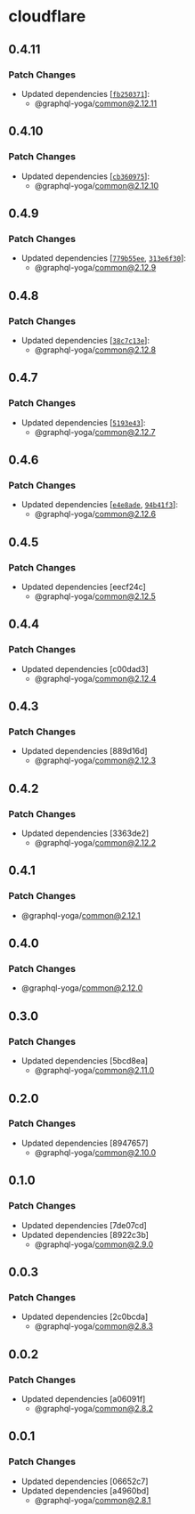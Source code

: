 # cloudflare

## 0.4.11

### Patch Changes

- Updated dependencies [[`fb250371`](https://github.com/dotansimha/graphql-yoga/commit/fb2503717b2927df47da105f0f84ca26ddc88f2d)]:
  - @graphql-yoga/common@2.12.11

## 0.4.10

### Patch Changes

- Updated dependencies [[`cb360975`](https://github.com/dotansimha/graphql-yoga/commit/cb36097523b5700fed8260cb654cbce75d37de20)]:
  - @graphql-yoga/common@2.12.10

## 0.4.9

### Patch Changes

- Updated dependencies [[`779b55ee`](https://github.com/dotansimha/graphql-yoga/commit/779b55eea843bd282f659e1012f255f62fd888b6), [`313e6f30`](https://github.com/dotansimha/graphql-yoga/commit/313e6f3036a1ddeb7e6299925a49bb7f0c2d2eb6)]:
  - @graphql-yoga/common@2.12.9

## 0.4.8

### Patch Changes

- Updated dependencies [[`38c7c13e`](https://github.com/dotansimha/graphql-yoga/commit/38c7c13ec78acc98ebd988354e4d5e5ed9e9f3d7)]:
  - @graphql-yoga/common@2.12.8

## 0.4.7

### Patch Changes

- Updated dependencies [[`5193e43`](https://github.com/dotansimha/graphql-yoga/commit/5193e436b7abd0abcfbbb25f9c1a33cbe5cb6446)]:
  - @graphql-yoga/common@2.12.7

## 0.4.6

### Patch Changes

- Updated dependencies [[`e4e8ade`](https://github.com/dotansimha/graphql-yoga/commit/e4e8ade526c2aec7ea28218ca7795e96b867fc6b), [`94b41f3`](https://github.com/dotansimha/graphql-yoga/commit/94b41f30f598afb37db2438c736764e2a539cd10)]:
  - @graphql-yoga/common@2.12.6

## 0.4.5

### Patch Changes

- Updated dependencies [eecf24c]
  - @graphql-yoga/common@2.12.5

## 0.4.4

### Patch Changes

- Updated dependencies [c00dad3]
  - @graphql-yoga/common@2.12.4

## 0.4.3

### Patch Changes

- Updated dependencies [889d16d]
  - @graphql-yoga/common@2.12.3

## 0.4.2

### Patch Changes

- Updated dependencies [3363de2]
  - @graphql-yoga/common@2.12.2

## 0.4.1

### Patch Changes

- @graphql-yoga/common@2.12.1

## 0.4.0

### Patch Changes

- @graphql-yoga/common@2.12.0

## 0.3.0

### Patch Changes

- Updated dependencies [5bcd8ea]
  - @graphql-yoga/common@2.11.0

## 0.2.0

### Patch Changes

- Updated dependencies [8947657]
  - @graphql-yoga/common@2.10.0

## 0.1.0

### Patch Changes

- Updated dependencies [7de07cd]
- Updated dependencies [8922c3b]
  - @graphql-yoga/common@2.9.0

## 0.0.3

### Patch Changes

- Updated dependencies [2c0bcda]
  - @graphql-yoga/common@2.8.3

## 0.0.2

### Patch Changes

- Updated dependencies [a06091f]
  - @graphql-yoga/common@2.8.2

## 0.0.1

### Patch Changes

- Updated dependencies [06652c7]
- Updated dependencies [a4960bd]
  - @graphql-yoga/common@2.8.1

